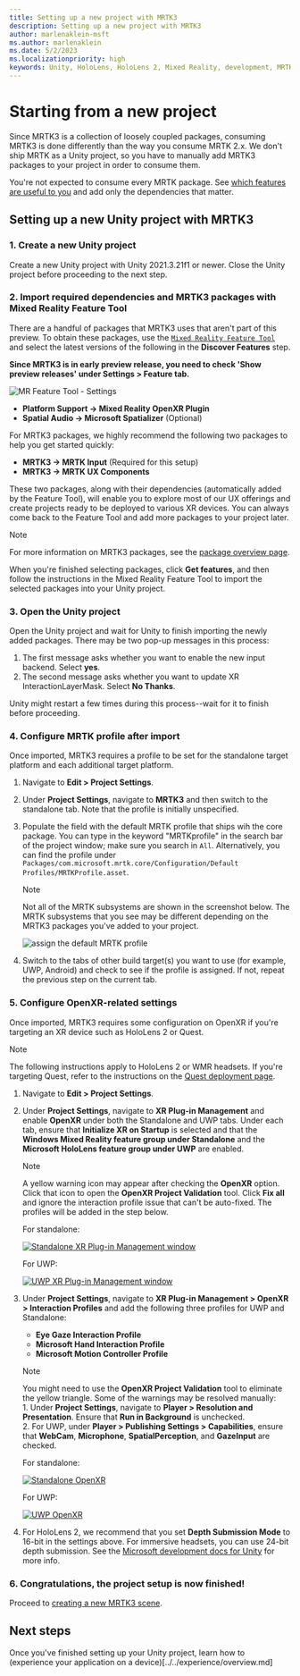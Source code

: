 ```yaml
---
title: Setting up a new project with MRTK3
description: Setting up a new project with MRTK3
author: marlenaklein-msft
ms.author: marlenaklein
ms.date: 5/2/2023
ms.localizationpriority: high
keywords: Unity, HoloLens, HoloLens 2, Mixed Reality, development, MRTK3, initial setup, setup, Mixed Reality Toolkit, MRTK
---
```


# Starting from a new project

Since MRTK3 is a collection of loosely coupled packages, consuming MRTK3 is done differently than the way you consume MRTK 2.x. We don't ship MRTK as a Unity project, so you have to manually add MRTK3 packages to your project in order to consume them.

You're not expected to consume every MRTK package. See [which features are useful to you](../../packages/packages-overview.md) and add only the dependencies that matter.

## Setting up a new Unity project with MRTK3

### 1. Create a new Unity project

Create a new Unity project with Unity 2021.3.21f1 or newer. Close the Unity project before proceeding to the next step.

### 2. Import required dependencies and MRTK3 packages with Mixed Reality Feature Tool

There are a handful of packages that MRTK3 uses that aren't part of this preview. To obtain these packages, use the [`Mixed Reality Feature Tool`](/windows/mixed-reality/develop/unity/welcome-to-mr-feature-tool) and select the latest versions of the following in the **Discover Features** step. 

**Since MRTK3 is in early preview release, you need to check 'Show preview releases' under Settings > Feature tab.** 

![MR Feature Tool - Settings](../../images/mrtk3-featuretool-settings.png)

- **Platform Support → Mixed Reality OpenXR Plugin**
- **Spatial Audio → Microsoft Spatializer** (Optional)

For MRTK3 packages, we highly recommend the following two packages to help you get started quickly:

- **MRTK3 → MRTK Input** (Required for this setup)
- **MRTK3 → MRTK UX Components**

These two packages, along with their dependencies (automatically added by the Feature Tool), will enable you to explore most of our UX offerings and create projects ready to be deployed to various XR devices. You can always come back to the Feature Tool and add more packages to your project later.

> [!NOTE]
> For more information on MRTK3 packages, see the [package overview page](../../packages/packages-overview.md).

When you're finished selecting packages, click **Get features**, and then follow the instructions in the Mixed Reality Feature Tool to import the selected packages into your Unity project.

### 3. Open the Unity project

Open the Unity project and wait for Unity to finish importing the newly added packages. There may be two pop-up messages in this process:

1. The first message asks whether you want to enable the new input backend. Select **yes**.
1. The second message asks whether you want to update XR InteractionLayerMask. Select **No Thanks**.

Unity might restart a few times during this process--wait for it to finish before proceeding.

### 4. Configure MRTK profile after import

Once imported, MRTK3 requires a profile to be set for the standalone target platform and each additional target platform.

1. Navigate to **Edit > Project Settings**.
1. Under **Project Settings**, navigate to **MRTK3** and then switch to the standalone tab. Note that the profile is initially unspecified.
1. Populate the field with the default MRTK profile that ships wih the core package. You can type in the keyword "MRTKprofile" in the search bar of the project window; make sure you search in `All`. Alternatively, you can find the profile under `Packages/com.microsoft.mrtk.core/Configuration/Default Profiles/MRTKProfile.asset`.
   >[!NOTE]
   > Not all of the MRTK subsystems are shown in the screenshot below. The MRTK subsystems that you see may be different depending on the MRTK3 packages you've added to your project.

   ![assign the default MRTK profile](../../images/mrtk-profile.png)
1. Switch to the tabs of other build target(s) you want to use (for example, UWP, Android) and check to see if the profile is assigned. If not, repeat the previous step on the current tab.

### 5. Configure OpenXR-related settings

Once imported, MRTK3 requires some configuration on OpenXR if you're targeting an XR device such as HoloLens 2 or Quest.

> [!NOTE]
> The following instructions apply to HoloLens 2 or WMR headsets. If you're targeting Quest, refer to the instructions on the [Quest deployment page](../../test-and-deploy/quest-deployment.md#deployment-prerequisites).

1. Navigate to **Edit > Project Settings**.

1. Under **Project Settings**, navigate to **XR Plug-in Management** and enable **OpenXR** under both the Standalone and UWP tabs. Under each tab, ensure that **Initialize XR on Startup** is selected and that the **Windows Mixed Reality feature group under Standalone** and the **Microsoft HoloLens feature group under UWP** are enabled.

    > [!NOTE]
    > A yellow warning icon may appear after checking the **OpenXR** option. Click that icon to open the **OpenXR Project Validation** tool. Click **Fix all** and ignore the interaction profile issue that can't be auto-fixed. The profiles will be added in the step below.

   For standalone:

   [![Standalone XR Plug-in Management window](../../images/standalone-xr-plug-in-management.png)](../../images/standalone-xr-plug-in-management.png)

   For UWP:

   [![UWP XR Plug-in Management window](../../images/uwp-xr-plug-in-management.png)](../../images/uwp-xr-plug-in-management.png)

1. Under **Project Settings**, navigate to **XR Plug-in Management > OpenXR > Interaction Profiles** and add the following three profiles for UWP and Standalone:

    * **Eye Gaze Interaction Profile**
    * **Microsoft Hand Interaction Profile**
    * **Microsoft Motion Controller Profile**

    > [!NOTE]
    > You might need to use the **OpenXR Project Validation** tool to eliminate the yellow triangle. Some of the warnings may be resolved manually: <br/> 1. Under **Project Settings**, navigate to **Player > Resolution and Presentation**. Ensure that **Run in Background** is unchecked. <br/> 2. For UWP, under **Player > Publishing Settings > Capabilities**, ensure that **WebCam**, **Microphone**, **SpatialPerception**, and **GazeInput** are checked.  

   For standalone:

   [![Standalone OpenXR](../../images/standalone-openxr.png)](../../images/standalone-openxr.png)

   For UWP:

   [![UWP OpenXR](../../images/uwp-openxr.png)](../../images/uwp-openxr.png)

1. For HoloLens 2, we recommend that you set **Depth Submission Mode** to 16-bit in the settings above. For immersive headsets, you can use 24-bit depth submission. See the [Microsoft development docs for Unity](/windows/mixed-reality/develop/unity/recommended-settings-for-unity#enable-depth-buffer-sharing) for more info.

### 6. Congratulations, the project setup is now finished!

Proceed to [creating a new MRTK3 scene](../setting-up/setup-new-scene.md).

## Next steps

Once you've finished setting up your Unity project, learn how to (experience your application on a device)[../../experience/overview.md]
